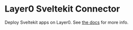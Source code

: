 # Layer0 Sveltekit Connector

Deploy Sveltekit apps on Layer0. See [the docs](https://developer.moovweb.com/guides/sveltekit) for more info.
